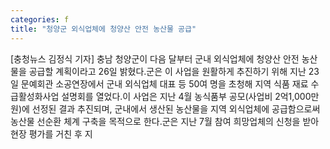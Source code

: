 ```yaml
---
categories: f
title: "청양군 외식업체에 청양산 안전 농산물 공급"
---
```

[충청뉴스 김정식 기자] 충남 청양군이 다음 달부터 군내 외식업체에 청양산 안전 농산물을 공급할 계획이라고 26일 밝혔다.군은 이 사업을 원활하게 추진하기 위해 지난 23일 문예회관 소공연장에서 군내 외식업체 대표 등 50여 명을 초청해 지역 식품 재료 수급활성화사업 설명회를 열었다.이 사업은 지난 4월 농식품부 공모(사업비 2억1,000만 원)에 선정된 결과 추진되며, 군내에서 생산된 농산물을 지역 외식업체에 공급함으로써 농산물 선순환 체계 구축을 목적으로 한다.군은 지난 7월 참여 희망업체의 신청을 받아 현장 평가를 거친 후 지
